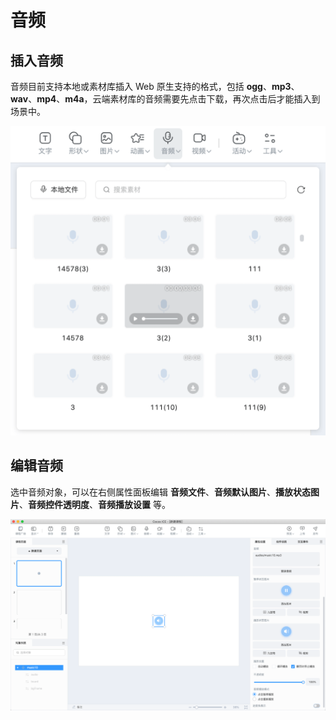# 音频

## 插入音频

音频目前支持本地或素材库插入 Web 原生支持的格式，包括 **ogg**、**mp3**、**wav**、**mp4**、**m4a**，云端素材库的音频需要先点击下载，再次点击后才能插入到场景中。

![插入音频](img/source.png)

## 编辑音频

选中音频对象，可以在右侧属性面板编辑 **音频文件**、**音频默认图片**、**播放状态图片**、**音频控件透明度**、**音频播放设置** 等。

![音频属性](img/audio.png)
